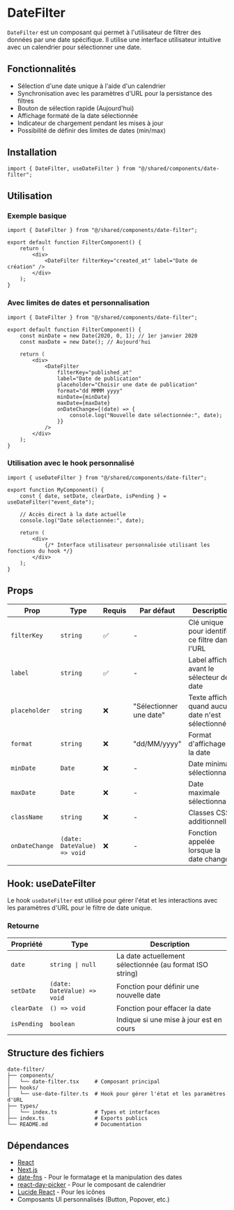 # DateFilter

`DateFilter` est un composant qui permet à l'utilisateur de filtrer des données par une date spécifique. Il utilise une interface utilisateur intuitive avec un calendrier pour sélectionner une date.

## Fonctionnalités

- Sélection d'une date unique à l'aide d'un calendrier
- Synchronisation avec les paramètres d'URL pour la persistance des filtres
- Bouton de sélection rapide (Aujourd'hui)
- Affichage formaté de la date sélectionnée
- Indicateur de chargement pendant les mises à jour
- Possibilité de définir des limites de dates (min/max)

## Installation

```tsx
import { DateFilter, useDateFilter } from "@/shared/components/date-filter";
```

## Utilisation

### Exemple basique

```tsx
import { DateFilter } from "@/shared/components/date-filter";

export default function FilterComponent() {
	return (
		<div>
			<DateFilter filterKey="created_at" label="Date de création" />
		</div>
	);
}
```

### Avec limites de dates et personnalisation

```tsx
import { DateFilter } from "@/shared/components/date-filter";

export default function FilterComponent() {
	const minDate = new Date(2020, 0, 1); // 1er janvier 2020
	const maxDate = new Date(); // Aujourd'hui

	return (
		<div>
			<DateFilter
				filterKey="published_at"
				label="Date de publication"
				placeholder="Choisir une date de publication"
				format="dd MMMM yyyy"
				minDate={minDate}
				maxDate={maxDate}
				onDateChange={(date) => {
					console.log("Nouvelle date sélectionnée:", date);
				}}
			/>
		</div>
	);
}
```

### Utilisation avec le hook personnalisé

```tsx
import { useDateFilter } from "@/shared/components/date-filter";

export function MyComponent() {
	const { date, setDate, clearDate, isPending } = useDateFilter("event_date");

	// Accès direct à la date actuelle
	console.log("Date sélectionnée:", date);

	return (
		<div>
			{/* Interface utilisateur personnalisée utilisant les fonctions du hook */}
		</div>
	);
}
```

## Props

| Prop           | Type                        | Requis | Par défaut              | Description                                        |
| -------------- | --------------------------- | ------ | ----------------------- | -------------------------------------------------- |
| `filterKey`    | `string`                    | ✅     | -                       | Clé unique pour identifier ce filtre dans l'URL    |
| `label`        | `string`                    | ✅     | -                       | Label affiché avant le sélecteur de date           |
| `placeholder`  | `string`                    | ❌     | "Sélectionner une date" | Texte affiché quand aucune date n'est sélectionnée |
| `format`       | `string`                    | ❌     | "dd/MM/yyyy"            | Format d'affichage de la date                      |
| `minDate`      | `Date`                      | ❌     | -                       | Date minimale sélectionnable                       |
| `maxDate`      | `Date`                      | ❌     | -                       | Date maximale sélectionnable                       |
| `className`    | `string`                    | ❌     | -                       | Classes CSS additionnelles                         |
| `onDateChange` | `(date: DateValue) => void` | ❌     | -                       | Fonction appelée lorsque la date change            |

## Hook: useDateFilter

Le hook `useDateFilter` est utilisé pour gérer l'état et les interactions avec les paramètres d'URL pour le filtre de date unique.

### Retourne

| Propriété   | Type                        | Description                                              |
| ----------- | --------------------------- | -------------------------------------------------------- |
| `date`      | `string \| null`            | La date actuellement sélectionnée (au format ISO string) |
| `setDate`   | `(date: DateValue) => void` | Fonction pour définir une nouvelle date                  |
| `clearDate` | `() => void`                | Fonction pour effacer la date                            |
| `isPending` | `boolean`                   | Indique si une mise à jour est en cours                  |

## Structure des fichiers

```
date-filter/
├── components/
│   └── date-filter.tsx     # Composant principal
├── hooks/
│   └── use-date-filter.ts  # Hook pour gérer l'état et les paramètres d'URL
├── types/
│   └── index.ts            # Types et interfaces
├── index.ts                # Exports publics
└── README.md               # Documentation
```

## Dépendances

- [React](https://reactjs.org/)
- [Next.js](https://nextjs.org/)
- [date-fns](https://date-fns.org/) - Pour le formatage et la manipulation des dates
- [react-day-picker](https://react-day-picker.js.org/) - Pour le composant de calendrier
- [Lucide React](https://lucide.dev/) - Pour les icônes
- Composants UI personnalisés (Button, Popover, etc.)
